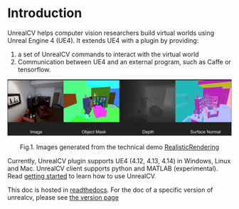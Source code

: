 <h1>Introduction</h1>

UnrealCV helps computer vision researchers build virtual worlds using Unreal Engine 4 (UE4). It extends UE4 with a plugin by providing:

1. a set of UnrealCV commands to interact with the virtual world
2. Communication between UE4 and an external program, such as Caffe or tensorflow.

<center>
    <img src='images/homepage_teaser.png'/>
    <p>Fig.1. Images generated from the technical demo <a href=''>RealisticRendering</a></p>
</center>

Currently, UnrealCV plugin supports UE4 (4.12, 4.13, 4.14) in Windows, Linux and Mac. UnrealCV client supports python and MATLAB (experimental). Read [getting started](getting-started.md) to learn how to use UnrealCV.

This doc is hosted in [readthedocs](https://unrealcv.readthedocs.io). For the doc of a specific version of unrealcv, please see [the version page](https://readthedocs.org/projects/unrealcv/versions/)

